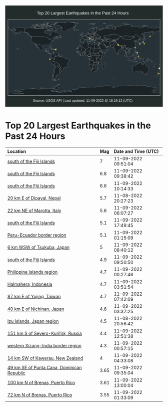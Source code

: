 ![Map](./map.png)

# Top 20 Largest Earthquakes in the Past 24 Hours

| Location | Mag | Date and Time (UTC) |
|:---|:---|:---|
| [south of the Fiji Islands](https://earthquake.usgs.gov/earthquakes/eventpage/us7000ingi) | 7 | 11-09-2022 09:51:04 |
| [south of the Fiji Islands](https://earthquake.usgs.gov/earthquakes/eventpage/us7000ingh) | 6.8 | 11-09-2022 09:38:42 |
| [south of the Fiji Islands](https://earthquake.usgs.gov/earthquakes/eventpage/us7000inht) | 6.6 | 11-09-2022 10:14:33 |
| [20 km E of Dipayal, Nepal](https://earthquake.usgs.gov/earthquakes/eventpage/us7000incn) | 5.7 | 11-08-2022 20:27:23 |
| [22 km NE of Marotta, Italy](https://earthquake.usgs.gov/earthquakes/eventpage/us7000infp) | 5.6 | 11-09-2022 06:07:27 |
| [south of the Fiji Islands](https://earthquake.usgs.gov/earthquakes/eventpage/us7000inmb) | 5.1 | 11-09-2022 17:49:45 |
| [Peru-Ecuador border region](https://earthquake.usgs.gov/earthquakes/eventpage/us7000ine5) | 5.1 | 11-09-2022 01:15:09 |
| [6 km WSW of Tsukuba, Japan](https://earthquake.usgs.gov/earthquakes/eventpage/us7000ingc) | 5 | 11-09-2022 08:40:12 |
| [south of the Fiji Islands](https://earthquake.usgs.gov/earthquakes/eventpage/us7000inh1) | 4.9 | 11-09-2022 09:50:50 |
| [Philippine Islands region](https://earthquake.usgs.gov/earthquakes/eventpage/us7000ine1) | 4.7 | 11-09-2022 00:27:46 |
| [Halmahera, Indonesia](https://earthquake.usgs.gov/earthquakes/eventpage/us7000inf3) | 4.7 | 11-09-2022 03:51:54 |
| [87 km E of Yujing, Taiwan](https://earthquake.usgs.gov/earthquakes/eventpage/us7000ing7) | 4.7 | 11-09-2022 07:42:09 |
| [40 km E of Nichinan, Japan](https://earthquake.usgs.gov/earthquakes/eventpage/us7000inf2) | 4.6 | 11-09-2022 03:37:25 |
| [Izu Islands, Japan region](https://earthquake.usgs.gov/earthquakes/eventpage/us7000ind1) | 4.5 | 11-08-2022 20:56:42 |
| [151 km S of Severo-Kuril’sk, Russia](https://earthquake.usgs.gov/earthquakes/eventpage/us7000inkb) | 4.4 | 11-09-2022 12:51:38 |
| [western Xizang-India border region](https://earthquake.usgs.gov/earthquakes/eventpage/us7000ine2) | 4.3 | 11-09-2022 00:57:15 |
| [14 km SW of Kawerau, New Zealand](https://earthquake.usgs.gov/earthquakes/eventpage/us7000inf7) | 4 | 11-09-2022 04:33:08 |
| [49 km SE of Punta Cana, Dominican Republic](https://earthquake.usgs.gov/earthquakes/eventpage/pr2022313001) | 3.65 | 11-09-2022 09:35:04 |
| [100 km N of Brenas, Puerto Rico](https://earthquake.usgs.gov/earthquakes/eventpage/pr2022313002) | 3.61 | 11-09-2022 13:00:04 |
| [72 km N of Brenas, Puerto Rico](https://earthquake.usgs.gov/earthquakes/eventpage/pr2022313000) | 3.55 | 11-09-2022 01:33:09 |
